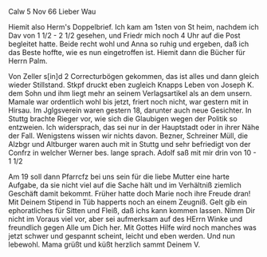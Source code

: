  Calw 5 Nov 66
Lieber Wau

Hiemit also Herm's Doppelbrief. Ich kam am 1sten von St heim, nachdem ich Dav von 1 1/2 - 2 1/2 gesehen, und Friedr mich noch 4 Uhr auf die Post begleitet hatte. Beide recht wohl und Anna so ruhig und ergeben, daß ich das Beste hoffte, wie es nun eingetroffen ist. Hiemit dann die Bücher für Herrn Palm.

Von Zeller s[in]d 2 Correcturbögen gekommen, das ist alles und dann gleich wieder Stillstand. Stkpf druckt eben zugleich Knapps Leben von Joseph K. dem Sohn und ihm liegt mehr an seinem Verlagsartikel als an dem unsern. 
Mamale war ordentlich wohl bis jetzt, friert noch nicht, war gestern mit in Hirsau. Im Jglgsverein waren gestern 18, darunter auch neue Gesichter. 
In Stuttg brachte Rieger vor, wie sich die Glaubigen wegen der Politik so entzweien. Ich widersprach, das sei nur in der Hauptstadt oder in ihrer Nähe der Fall. Wenigstens wissen wir nichts davon. Bezner, Schreiner Müll, die Alzbgr und Altburger waren auch mit in Stuttg und sehr befriedigt von der Confrz in welcher Werner bes. lange sprach. Adolf saß mit mir drin von 10 - 1 1/2

Am 19 soll dann Pfarrcfz bei uns sein für die liebe Mutter eine harte Aufgabe, da sie nicht viel auf die Sache hält und im Verhältniß ziemlich Geschäft damit bekommt. Früher hatte doch Marie noch ihre Freude dran! 
Mit Deinem Stipend in Tüb happerts noch an einem Zeugniß. Gelt gib ein ephoratliches für Sitten und Fleiß, daß ichs kann kommen lassen. 
Nimm Dir nicht im Voraus viel vor, aber sei aufmerksam auf des HErrn Winke und freundlich gegen Alle um Dich her. Mit Gottes Hilfe wird noch manches was jetzt schwer und gespannt scheint, leicht und eben werden. 
Und nun lebewohl. Mama grüßt und küßt herzlich sammt Deinem V. 